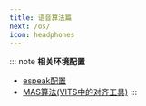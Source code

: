 ```yaml
---
title: 语音算法篇
next: /os/
icon: headphones
---
```



::: note **相关环境配置**
- [espeak配置](./espeak环境配置.md)
- [MAS算法(VITS中的对齐工具)](./MAS对齐.md)
:::
